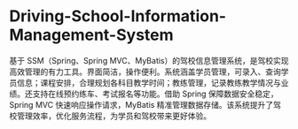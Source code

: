 # Driving-School-Information-Management-System
基于 SSM（Spring、Spring MVC、MyBatis）的驾校信息管理系统，是驾校实现高效管理的有力工具。界面简洁，操作便利。系统涵盖学员管理，可录入、查询学员信息；课程安排，合理规划各科目教学时间；教练管理，记录教练教学情况与业绩。还支持在线预约练车、考试报名等功能。借助 Spring 保障数据安全稳定，Spring MVC 快速响应操作请求，MyBatis 精准管理数据存储。该系统提升了驾校管理效率，优化服务流程，为学员和驾校带来更好体验。 
